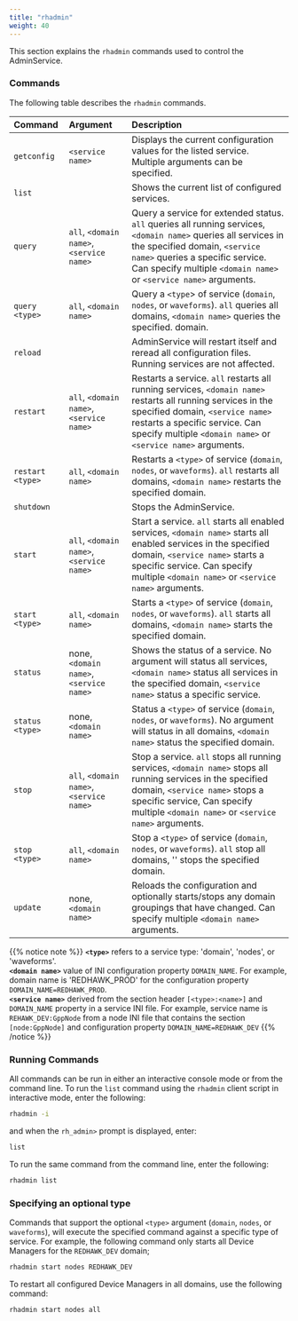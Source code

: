 ```yaml
---
title: "rhadmin"
weight: 40
---
```


This section explains the `rhadmin` commands  used to control the AdminService.

### Commands

The following table describes the `rhadmin` commands.

| **Command**      | **Argument**                             | **Description**                                                                                                |
| :--------------- | :--------------------------------------- |:-------------------------------------------------------------------------------------------------------------- |
| `getconfig`      | `<service name>`                         | Displays the current configuration values for the listed service. Multiple arguments can be specified.             |
| `list`           |                                          | Shows the current list of configured services.                                                                   |
| `query`          | `all`, `<domain name>`, `<service name>`| Query a service for extended status. `all` queries all running services, `<domain name>` queries all services in the specified domain, `<service name>` queries a specific service. Can specify multiple `<domain name>` or `<service name>` arguments. |
| `query <type>`   | `all`, `<domain name>`                   | Query a `<type`> of service (`domain`, `nodes`, or `waveforms`). `all` queries all domains, `<domain name>` queries the specified. domain. |
| `reload`         |                                          | AdminService will restart itself and reread all configuration files. Running services are not affected.  |
| `restart`        | `all`, `<domain name>`, `<service name>` | Restarts a service. `all` restarts all running services,  `<domain name>` restarts all running services in the specified domain, `<service name>` restarts a specific service.  Can specify multiple `<domain name>` or `<service name>` arguments.   |
| `restart <type>` | `all`, `<domain name>`                   | Restarts a `<type>` of service (`domain`, `nodes`, or `waveforms`). `all` restarts all domains, `<domain name>` restarts the specified domain. |
| `shutdown`       |                                          | Stops the AdminService.                                                                                        |
| `start`          | `all`, `<domain name>`, `<service name>` | Start a service. `all` starts all enabled services, `<domain name>` starts all enabled services in the specified domain, `<service name>` starts a specific service. Can specify multiple `<domain name>` or `<service name>` arguments.  |
| `start <type>`   | `all`, `<domain name>`                   | Starts a `<type>` of service (`domain`, `nodes`, or `waveforms`). `all` starts all domains, `<domain name>` starts the specified domain.  |
| `status`         | none,`<domain name>`, `<service name>`   | Shows the status of a service. No argument will status all services, `<domain name>` status all services in the specified domain, `<service name>` status a specific service. |
| `status <type>`  | none, `<domain name>`                    | Status a `<type>` of service (`domain`, `nodes`, or `waveforms`). No argument will status in all domains, `<domain name>` status the specified domain.  |
| `stop`           | `all`, `<domain name>`, `<service name>` | Stop a service. `all` stops all running services,  `<domain name>` stops all running services in the specified domain, `<service name>` stops a specific service,  Can specify multiple `<domain name>` or `<service name>` arguments.   |
| `stop <type>`    | `all`, `<domain name>`                   | Stop a `<type>` of service (`domain`, `nodes`, or `waveforms`). `all` stop all domains, '<domain name>' stops the specified domain. |
| `update`         | none, `<domain name>`                    | Reloads the configuration and optionally starts/stops any domain groupings that have changed. Can specify multiple `<domain name>` arguments. |

{{% notice note %}}
**`<type>`** refers to a service type: 'domain', 'nodes', or 'waveforms'.  
**`<domain name>`** value of INI configuration property `DOMAIN_NAME`. For example, domain name is 'REDHAWK_PROD' for the configuration property `DOMAIN_NAME=REDHAWK_PROD`.  
**`<service name>`** derived from the section header `[<type>:<name>]` and `DOMAIN_NAME` property in a service INI file.  For example, service name is `REHAWK_DEV:GppNode` from a node INI file that contains the section `[node:GppNode]` and configuration property `DOMAIN_NAME=REDHAWK_DEV`
{{% /notice %}}

### Running Commands
All commands can be run in either an interactive console mode or from the command line. To run the `list` command using the `rhadmin` client script in interactive mode, enter the following:
```sh
rhadmin -i
```
and when the `rh_admin>` prompt is displayed, enter:
```sh
list
```

To run the same command from the command line, enter the following:
```sh
rhadmin list
```

### Specifying an optional type
Commands that support the optional `<type>` argument (`domain`, `nodes`, or `waveforms`), will execute the specified command against a specific type of service. For example, the following command only starts all Device Managers for the `REDHAWK_DEV` domain;
```sh
rhadmin start nodes REDHAWK_DEV
```
To restart all configured Device Managers in all domains, use the following command:
```sh
rhadmin start nodes all
```
